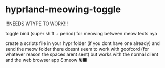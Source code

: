 # hyprland-meowing-toggle
!!!NEEDS WTYPE TO WORK!!!

toggle bind (super shift + period) for meowing between meow texts nya

create a scripts file in your hypr folder (if you dont have one already) and send the meow folder there
doesnt seem to work with goofcord (for whatever reason the spaces arent sent) but works with the normal client and the web browser app Ɛ:meow 🐈‍⬛
